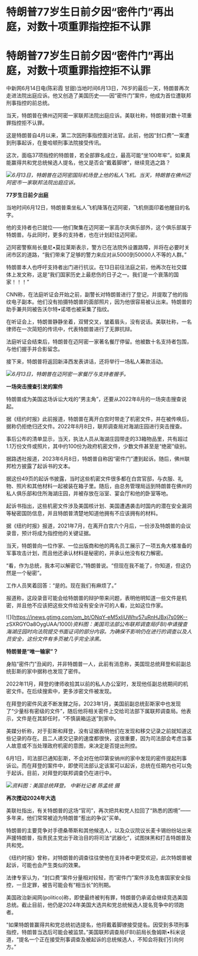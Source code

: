 # 特朗普77岁生日前夕因“密件门”再出庭，对数十项重罪指控拒不认罪

# 特朗普77岁生日前夕因“密件门”再出庭，对数十项重罪指控拒不认罪

中新网6月14日电(陈彩霞
甘甜)当地时间6月13日，76岁的最后一天，特朗普再次走进法院出庭应诉。他又创造了美国历史——因“密件门”案件，他成为首位遭联邦刑事指控的前总统。

当天，特朗普在佛州迈阿密一家联邦法院出庭应诉。美联社称，特朗普对数十项重罪指控拒不认罪。

这是特朗普自4月以来，第二次因刑事指控面对法官。此前，他因“封口费”一案遭到刑事起诉，在曼哈顿刑事法院接受传讯。

这次，面临37项指控的特朗普，若全部罪名成立，最高可能“坐100年牢”。如果真能赢得共和党总统候选人提名，他又是否会“戴着脚镣”，继续竞选之路？

![](https://inews.gtimg.com/om_bt/Oyu04suBAucEH69x0_BPzFTK8mAOuQNkgr2M68nTNxvb0AA/1000)_6月13日，特朗普在迈阿密国际机场登上他的私人飞机。当天，特朗普在佛州迈阿密市一家联邦法院出庭应诉。_

**77岁生日前夕出庭**

当地时间6月12日，特朗普乘坐私人飞机降落在迈阿密，飞机侧面印着他醒目的名字。

他的支持者也已就位——他们聚集在迈阿密一家高尔夫俱乐部外，这个俱乐部属于特朗普。与此同时，更多的支持者，也在计划赶往迈阿密。

迈阿密警察局长曼尼•莫拉莱斯表示，警方已在法院外设置路障，并将在必要时关闭市区的道路，“我们带来了足够的警力来应对从5000到50000人不等的人群。”

特朗普本人也呼吁支持者出门进行抗议。在13日前往法庭之前，他再次在社交媒体上发文称，这是“我们国家历史上最悲伤的日子之一。我们是一个衰落的国家！！！”

CNN称，在法庭听证会开始之前，副警长对特朗普进行了登记，并提取了他的指纹电子副本。他们没有拍摄特朗普的面部照片，因为他很容易被认出来。特朗普的助手兼共同被告沃尔特•诺塔也被采集了指纹。

在听证会上，特朗普静静坐着，双臂交叉，皱着眉头，没有说话。美联社称，一名律师在一次简短的传讯中，代表特朗普进行了无罪抗辩。

法庭听证会结束后，特朗普在迈阿密一家著名餐厅停留。他被数十名支持者包围，与他们握手并合影留念。

接下来，特朗普将返回新泽西发表讲话，还将举行一场私人筹款活动。

![](https://inews.gtimg.com/om_bt/OnKCbUzQREixFfFYDimJjvRqf1tzUIqBtdtIuRKw4s9fIAA/1000)_6月13日，特朗普在迈阿密一家餐厅与支持者握手。_

**一场突击搜查引发的案件**

特朗普成为美国这场诉讼大戏的“男主角”，还要从2022年8月的一场突击搜查说起。

据《纽约时报》此前报道，特朗普在离开白宫时带走了机密文件，并在被传唤后，据称仍拒绝归还文件。2022年8月8日，联邦调查局对海湖庄园进行突击搜查。

事后公布的清单显示，当天，执法人员从海湖庄园带走的33箱物品里，共有超过1.1万份文件或照片，其中约100份为政府机密文件，少数文件甚至是“绝密”级别。

据路透社报道，2023年6月8日，特朗普自称因“密件门”遭到起诉。随后，佛州联邦检方披露了起诉书的文本。

据这份49页的起诉书披露，当时这些机密文件很多都在白宫官邸，与衣服、礼物、照片和其他材料一起被装在箱子里。随后，由总务管理局运到特朗普在佛州的私人俱乐部和住所海湖庄园，并被存放在浴室、宴会厅和他的卧室等地。

起诉书指出，这些机密文件涉及美国核计划、美国遭遇袭击时国内的潜在安全漏洞等秘密国防信息，并且特朗普清楚地知道他拥有不应该拥有的材料。

据《纽约时报》报道，2021年7月，在离开白宫六个月后，一份涉及特朗普的会议录音，预计将成为指控他的关键证据。

当天，特朗普向一位作家、一位出版商和他的两名员工展示了一项五角大楼准备的军事攻击计划，而且他还承认材料是秘密的，并承认他没有权力解密。

“看，作为总统，我本可以解密它，”特朗普说。“但现在我不能了，你知道，但这仍然是一个秘密”。

工作人员笑着回答：“是的。现在我们有麻烦了。”

报道称，这段录音可能会给特朗普的辩护带来问题，表明他明知道一些文件是机密，并且他不应该把这些文件给没有安全许可的人看，比如这位作家。

![](https://inews.gtimg.com/om_bt/ONqY-eM5xIiUWhv57uRnHJBxj7s09K--
zSXRGYOa8OygUAA/1000)_资料图：美国司法部公布联邦调查局(FBI)申请搜查海湖庄园时向法院提交书面证词的部分内容。为确保不影响仍在进行的调查以及人员安全，这份文件有多页被几乎完全涂黑。_

**特朗普是“唯一输家”？**

身陷“密件门”丑闻的，并非特朗普一人，此前有消息称，美国现总统拜登和前副总统彭斯的家中据称也发现了密件。

2022年11月，拜登的律师收拾其以前的私人办公室时，发现他任副总统期间的机密文件。在后续搜索中，更多涉密文件被发现。

在拜登的密件风波不断发酵之际，2023年1月，美国前副总统彭斯家中也发现了“少量标有密级的文件”，随后他将相关密件上交给司法部下属联邦调查局。他表示，文件是在其卸任时，“不慎装箱运送”到家中。

美媒分析称，对于彭斯和拜登，没有证据表明他们在发现和移交记录之前就知道这些记录的存在。且二人递交记录的速度都很快，这很重要，因为司法部会考虑当事人故意或不当处理政府机密的意图，来决定是否提出刑控。

6月1日，司法部已通知彭斯，不会对在他印第安纳州的家中发现的密件提起刑事诉讼。而在拜登的案件中，即使司法部认定该案可以起诉，总统在任期内也可以免于起诉。目前，对拜登的联邦调查仍在进行中。

![](https://inews.gtimg.com/om_bt/ODA31APlRA0qcdb55H31qOy6VI05oyLbQ0lB3VpfyaeWYAA/1000)_资料图：美国总统拜登。
中新社记者 陈孟统 摄_

**再次搅动2024年大选**

美联社指出，有关特朗普的这场“官司”，再次把共和党人拉回了“熟悉的困境”——多年来，他们常常被迫为特朗普“惹出的争议”买单。

特朗普的主要竞争对手德桑蒂斯和其他候选人，以及众议院议长麦卡锡纷纷站出来声援特朗普，指责民主党出于政治目的将司法“武器化”，试图抹黑和打击特朗普及共和党。

《纽约时报》曾称，对特朗普的调查往往使他在支持者中更受欢迎，此次特朗普被起诉，可能也会产生类似的效果。

法律专家认为，“封口费”案件分量相对较轻，而“密件门”案件涉及危害国家安全指控，一旦定罪，被告可能会有“相当长”的刑期。

美国政治新闻网(politico)称，即使最终被判有罪，特朗普仍承诺会继续竞选美国总统。截止目前，他仍是2024年美国大选共和党总统候选人提名竞争中的领跑者。

“如果特朗普赢得共和党总统初选提名，他将戴着脚镣接受提名。因受到多项刑事指控，特朗普当选后可能会被监禁。”美国联邦调查局(FBI)前局长詹姆斯•科米说道，“提名一个正在接受刑事调查及被起诉的总统候选人，不知会将我们引向何方。”

